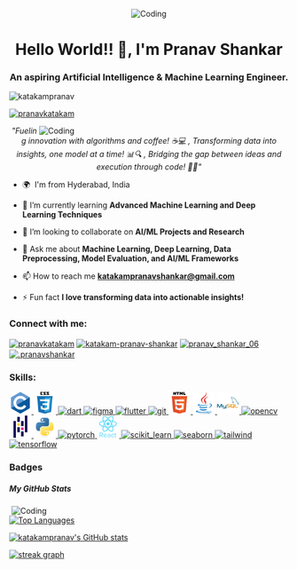 <p align="center">
  <img src="https://github.com/user-attachments/assets/5840c934-27c6-44f3-8eca-6b76b2642c02" alt="Coding" width="500">
</p>

<h1 align="center">Hello World!! 👋, I'm Pranav Shankar</h1>
<h3 align="center">An aspiring Artificial Intelligence & Machine Learning Engineer.</h3>

<p align="left"> <img src="https://komarev.com/ghpvc/?username=katakampranav&label=Profile%20views&color=0e75b6&style=flat" alt="katakampranav" /> </p>

<p align="left"> <a href="https://twitter.com/pranavkatakam" target="blank"><img src="https://img.shields.io/twitter/follow/pranavkatakam?logo=twitter&style=for-the-badge" alt="pranavkatakam" /></a> </p>

<img align="right" alt="Coding" width="450" src="https://github.com/user-attachments/assets/1da9aa54-467d-4f12-be05-e32f0dbde294">

<p align="center">
  <em>"Fueling innovation with algorithms and coffee! ☕💻 , Transforming data into insights, one model at a time! 📊🔍 , Bridging the gap between ideas and execution through code! 🚀✨"</em>
</p>

- 🌍  I'm from Hyderabad, India

- 🌱 I’m currently learning **Advanced Machine Learning and Deep Learning Techniques**

- 🤝 I’m looking to collaborate on **AI/ML Projects and Research**

- 💬 Ask me about **Machine Learning, Deep Learning, Data Preprocessing, Model Evaluation, and AI/ML Frameworks**

- 📫 How to reach me **katakampranavshankar@gmail.com**

- ⚡ Fun fact **I love transforming data into actionable insights!**

<h3 align="left">Connect with me:</h3>
<p align="left">
<a href="https://twitter.com/pranavkatakam" target="blank"><img align="center" src="https://raw.githubusercontent.com/rahuldkjain/github-profile-readme-generator/master/src/images/icons/Social/twitter.svg" alt="pranavkatakam" height="30" width="40" /></a>
<a href="https://linkedin.com/in/katakam-pranav-shankar" target="blank"><img align="center" src="https://raw.githubusercontent.com/rahuldkjain/github-profile-readme-generator/master/src/images/icons/Social/linked-in-alt.svg" alt="katakam-pranav-shankar" height="30" width="40" /></a>
<a href="https://instagram.com/pranav_shankar_06" target="blank"><img align="center" src="https://raw.githubusercontent.com/rahuldkjain/github-profile-readme-generator/master/src/images/icons/Social/instagram.svg" alt="pranav_shankar_06" height="30" width="40" /></a>
<a href="https://discord.gg/.pranavshankar" target="blank"><img align="center" src="https://raw.githubusercontent.com/rahuldkjain/github-profile-readme-generator/master/src/images/icons/Social/discord.svg" alt=".pranavshankar" height="30" width="40" /></a>
</p>

<h3 align="left">Skills:</h3>
<p align="left"> <a href="https://www.cprogramming.com/" target="_blank" rel="noreferrer"> <img src="https://raw.githubusercontent.com/devicons/devicon/master/icons/c/c-original.svg" alt="c" width="40" height="40"/> </a> <a href="https://www.w3schools.com/css/" target="_blank" rel="noreferrer"> <img src="https://raw.githubusercontent.com/devicons/devicon/master/icons/css3/css3-original-wordmark.svg" alt="css3" width="40" height="40"/> </a> <a href="https://dart.dev" target="_blank" rel="noreferrer"> <img src="https://www.vectorlogo.zone/logos/dartlang/dartlang-icon.svg" alt="dart" width="40" height="40"/> </a> <a href="https://www.figma.com/" target="_blank" rel="noreferrer"> <img src="https://www.vectorlogo.zone/logos/figma/figma-icon.svg" alt="figma" width="40" height="40"/> </a> <a href="https://flutter.dev" target="_blank" rel="noreferrer"> <img src="https://www.vectorlogo.zone/logos/flutterio/flutterio-icon.svg" alt="flutter" width="40" height="40"/> </a> <a href="https://git-scm.com/" target="_blank" rel="noreferrer"> <img src="https://www.vectorlogo.zone/logos/git-scm/git-scm-icon.svg" alt="git" width="40" height="40"/> </a> <a href="https://www.w3.org/html/" target="_blank" rel="noreferrer"> <img src="https://raw.githubusercontent.com/devicons/devicon/master/icons/html5/html5-original-wordmark.svg" alt="html5" width="40" height="40"/> </a> <a href="https://www.java.com" target="_blank" rel="noreferrer"> <img src="https://raw.githubusercontent.com/devicons/devicon/master/icons/java/java-original.svg" alt="java" width="40" height="40"/> </a> <a href="https://www.mysql.com/" target="_blank" rel="noreferrer"> <img src="https://raw.githubusercontent.com/devicons/devicon/master/icons/mysql/mysql-original-wordmark.svg" alt="mysql" width="40" height="40"/> </a> <a href="https://opencv.org/" target="_blank" rel="noreferrer"> <img src="https://www.vectorlogo.zone/logos/opencv/opencv-icon.svg" alt="opencv" width="40" height="40"/> </a> <a href="https://pandas.pydata.org/" target="_blank" rel="noreferrer"> <img src="https://raw.githubusercontent.com/devicons/devicon/2ae2a900d2f041da66e950e4d48052658d850630/icons/pandas/pandas-original.svg" alt="pandas" width="40" height="40"/> </a> <a href="https://www.python.org" target="_blank" rel="noreferrer"> <img src="https://raw.githubusercontent.com/devicons/devicon/master/icons/python/python-original.svg" alt="python" width="40" height="40"/> </a> <a href="https://pytorch.org/" target="_blank" rel="noreferrer"> <img src="https://www.vectorlogo.zone/logos/pytorch/pytorch-icon.svg" alt="pytorch" width="40" height="40"/> </a> <a href="https://reactjs.org/" target="_blank" rel="noreferrer"> <img src="https://raw.githubusercontent.com/devicons/devicon/master/icons/react/react-original-wordmark.svg" alt="react" width="40" height="40"/> </a> <a href="https://scikit-learn.org/" target="_blank" rel="noreferrer"> <img src="https://upload.wikimedia.org/wikipedia/commons/0/05/Scikit_learn_logo_small.svg" alt="scikit_learn" width="40" height="40"/> </a> <a href="https://seaborn.pydata.org/" target="_blank" rel="noreferrer"> <img src="https://seaborn.pydata.org/_images/logo-mark-lightbg.svg" alt="seaborn" width="40" height="40"/> </a> <a href="https://tailwindcss.com/" target="_blank" rel="noreferrer"> <img src="https://www.vectorlogo.zone/logos/tailwindcss/tailwindcss-icon.svg" alt="tailwind" width="40" height="40"/> </a> <a href="https://www.tensorflow.org" target="_blank" rel="noreferrer"> <img src="https://www.vectorlogo.zone/logos/tensorflow/tensorflow-icon.svg" alt="tensorflow" width="40" height="40"/> </a> </p>


### Badges

<h5><b>My GitHub Stats</b></h5>

<img align="right" alt="Coding" width="500" src="https://github.com/user-attachments/assets/5bb92449-7276-47e1-915b-c22be823dc31">

<a align="left" href="https://github.com/katakampranav" align="left"><img src="https://github-readme-stats.vercel.app/api/top-langs/?username=katakampranav&langs_count=10&title_color=0891b2&text_color=ffffff&icon_color=0891b2&bg_color=1c1917&hide_border=true&locale=en&custom_title=Top%20%Languages" alt="Top Languages" /></a>

<a align="left" href="http://www.github.com/katakampranav"><img src="https://github-readme-stats.vercel.app/api?username=katakampranav&show_icons=true&hide=&count_private=true&title_color=0f172a&text_color=000000&icon_color=000000&bg_color=ffffff&hide_border=true&show_icons=true" alt="katakampranav's GitHub stats" /></a>

<a align="left" href="http://www.github.com/katakampranav"><img src="https://streak-stats.demolab.com?user=katakampranav&locale=en&mode=daily&theme=dark&hide_border=false&border_radius=5&order=3" height="220" alt="streak graph"/></a>
